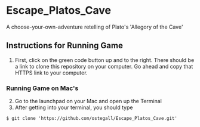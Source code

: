 # Escape_Platos_Cave
A choose-your-own-adventure retelling of Plato's 'Allegory of the Cave'

## Instructions for Running Game
1. First, click on the green code button up and to the right. There should be a link to clone this repository on your computer. Go ahead and copy that HTTPS link to your computer.

### Running Game on Mac's
2. Go to the launchpad on your Mac and open up the Terminal
3. After getting into your terminal, you should type 
```
$ git clone 'https://github.com/ostegall/Escape_Platos_Cave.git'
```

